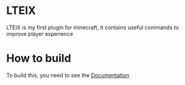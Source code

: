 # LTEIX
LTEIX is my first plugin for minecraft,
it contains useful commands to improve
player experience
# How to build
To build this, you need to see the [Documentation](javascript:document.write())
